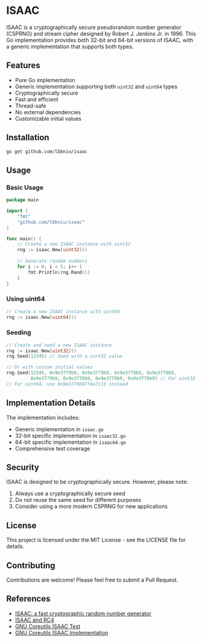 # ISAAC

ISAAC is a cryptographically secure pseudorandom number generator (CSPRNG) and stream cipher designed by Robert J. Jenkins Jr. in 1996. This Go implementation provides both 32-bit and 64-bit versions of ISAAC, with a generic implementation that supports both types.

## Features

- Pure Go implementation
- Generic implementation supporting both `uint32` and `uint64` types
- Cryptographically secure
- Fast and efficient
- Thread-safe
- No external dependencies
- Customizable initial values

## Installation

```bash
go get github.com/lbbniu/isaac
```

## Usage

### Basic Usage

```go
package main

import (
    "fmt"
    "github.com/lbbniu/isaac"
)

func main() {
    // Create a new ISAAC instance with uint32
    rng := isaac.New[uint32]()
    
    // Generate random numbers
    for i := 0; i < 5; i++ {
        fmt.Println(rng.Rand())
    }
}
```

### Using uint64

```go
// Create a new ISAAC instance with uint64
rng := isaac.New[uint64]()
```

### Seeding

```go
// Create and seed a new ISAAC instance
rng := isaac.New[uint32]()
rng.Seed(12345) // Seed with a uint32 value

// Or with custom initial values
rng.Seed(12345, 0x9e3779b9, 0x9e3779b9, 0x9e3779b9, 0x9e3779b9,
         0x9e3779b9, 0x9e3779b9, 0x9e3779b9, 0x9e3779b9) // For uint32
// For uint64, use 0x9e3779b97f4a7c13 instead
```

## Implementation Details

The implementation includes:

- Generic implementation in `isaac.go`
- 32-bit specific implementation in `isaac32.go`
- 64-bit specific implementation in `isaac64.go`
- Comprehensive test coverage

## Security

ISAAC is designed to be cryptographically secure. However, please note:

1. Always use a cryptographically secure seed
2. Do not reuse the same seed for different purposes
3. Consider using a more modern CSPRNG for new applications

## License

This project is licensed under the MIT License - see the LICENSE file for details.

## Contributing

Contributions are welcome! Please feel free to submit a Pull Request.

## References

- [ISAAC: a fast cryptographic random number generator](http://burtleburtle.net/bob/rand/isaac.html)
- [ISAAC and RC4](http://burtleburtle.net/bob/rand/isaacafa.html)
- [GNU Coreutils ISAAC Test](https://github.com/coreutils/coreutils/blob/master/gl/tests/test-rand-isaac.c)
- [GNU Coreutils ISAAC Implementation](https://github.com/coreutils/coreutils/blob/master/gl/lib/rand-isaac.c)
